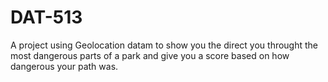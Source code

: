 # DAT-513

A project using Geolocation datam to show you the direct you throught the most dangerous parts of a park and give you a score based on how dangerous your path was.
